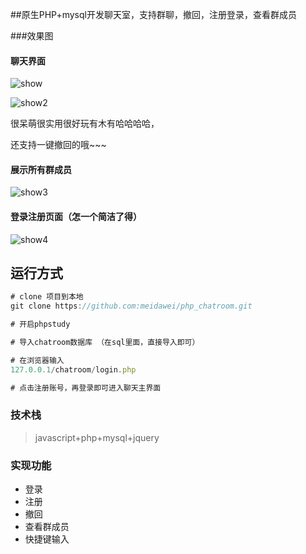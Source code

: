 ##原生PHP+mysql开发聊天室，支持群聊，撤回，注册登录，查看群成员

###效果图

#### 聊天界面

![show](D:\phpStudy\WWW\chatroom\images\show.png)

![show2](D:\phpStudy\WWW\chatroom\images\show2.png)

很呆萌很实用很好玩有木有哈哈哈哈，

还支持一键撤回的哦~~~

#### 展示所有群成员

![show3](D:\phpStudy\WWW\chatroom\images\show3.png)

#### 登录注册页面（怎一个简洁了得）

![show4](D:\phpStudy\WWW\chatroom\images\show4.png)

## 运行方式

```javascript
# clone 项目到本地
git clone https://github.com:meidawei/php_chatroom.git

# 开启phpstudy

# 导入chatroom数据库 （在sql里面，直接导入即可）

# 在浏览器输入
127.0.0.1/chatroom/login.php

# 点击注册账号，再登录即可进入聊天主界面
```

### 技术栈

> javascript+php+mysql+jquery

### 实现功能

+ 登录
+ 注册
+ 撤回
+ 查看群成员
+ 快捷键输入